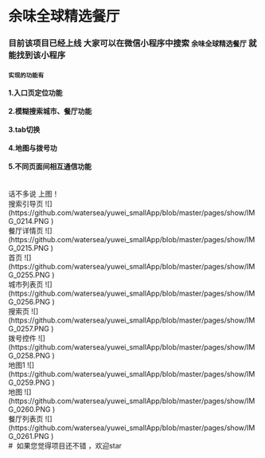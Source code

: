 # 余味全球精选餐厅 
### 目前该项目已经上线 大家可以在微信小程序中搜索 ``余味全球精选餐厅`` 就能找到该小程序
#### ```实现的功能有``` <br/><br/> 1.入口页定位功能 <br/><br/>2.模糊搜索城市、餐厅功能 <br/><br/>3.tab切换 <br/><br/>4.地图与拨号功<br/><br/>5.不同页面间相互通信功能
<br/>
话不多说 上图！<br/>
搜索引导页 ![](https://github.com/watersea/yuwei_smallApp/blob/master/pages/show/IMG_0214.PNG )<br/>
餐厅详情页 ![](https://github.com/watersea/yuwei_smallApp/blob/master/pages/show/IMG_0215.PNG )<br/>
首页 ![](https://github.com/watersea/yuwei_smallApp/blob/master/pages/show/IMG_0255.PNG )<br/>
城市列表页 ![](https://github.com/watersea/yuwei_smallApp/blob/master/pages/show/IMG_0256.PNG )<br/>
搜索页 ![](https://github.com/watersea/yuwei_smallApp/blob/master/pages/show/IMG_0257.PNG )<br/>
拨号控件 ![](https://github.com/watersea/yuwei_smallApp/blob/master/pages/show/IMG_0258.PNG )<br/>
地图1 ![](https://github.com/watersea/yuwei_smallApp/blob/master/pages/show/IMG_0259.PNG )<br/>
地图 ![](https://github.com/watersea/yuwei_smallApp/blob/master/pages/show/IMG_0260.PNG )<br/>
餐厅列表页 ![](https://github.com/watersea/yuwei_smallApp/blob/master/pages/show/IMG_0261.PNG )<br/>
#  如果您觉得项目还不错 ，欢迎star
